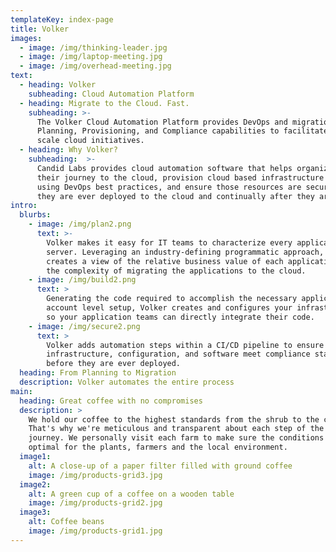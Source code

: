 ```yaml
---
templateKey: index-page
title: Volker
images:
  - image: /img/thinking-leader.jpg
  - image: /img/laptop-meeting.jpg
  - image: /img/overhead-meeting.jpg
text:
  - heading: Volker
    subheading: Cloud Automation Platform
  - heading: Migrate to the Cloud. Fast.
    subheading: >-
      The Volker Cloud Automation Platform provides DevOps and migration teams with
      Planning, Provisioning, and Compliance capabilities to facilitate factory
      scale cloud initiatives.
  - heading: Why Volker?
    subheading:  >-
      Candid Labs provides cloud automation software that helps organizations plan
      their journey to the cloud, provision cloud based infrastructure resources
      using DevOps best practices, and ensure those resources are secure before
      they are ever deployed to the cloud and continually after they are deployed.
intro:
  blurbs:
    - image: /img/plan2.png
      text: >-
        Volker makes it easy for IT teams to characterize every application and
        server. Leveraging an industry-defining programmatic approach, Volker
        creates a view of the relative business value of each application and
        the complexity of migrating the applications to the cloud.
    - image: /img/build2.png
      text: >
        Generating the code required to accomplish the necessary application and
        account level setup, Volker creates and configures your infrastructure,
        so your application teams can directly integrate their code.
    - image: /img/secure2.png
      text: >
        Volker adds automation steps within a CI/CD pipeline to ensure the
        infrastructure, configuration, and software meet compliance standards
        before they are ever deployed.
  heading: From Planning to Migration
  description: Volker automates the entire process
main:
  heading: Great coffee with no compromises
  description: >
    We hold our coffee to the highest standards from the shrub to the cup.
    That's why we're meticulous and transparent about each step of the coffee's
    journey. We personally visit each farm to make sure the conditions are
    optimal for the plants, farmers and the local environment.
  image1:
    alt: A close-up of a paper filter filled with ground coffee
    image: /img/products-grid3.jpg
  image2:
    alt: A green cup of a coffee on a wooden table
    image: /img/products-grid2.jpg
  image3:
    alt: Coffee beans
    image: /img/products-grid1.jpg
---
```


